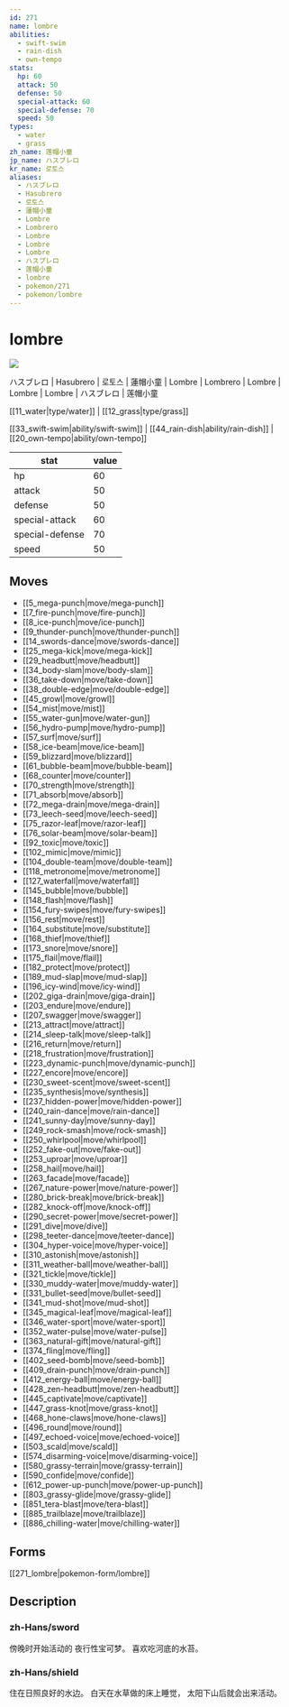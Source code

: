 ```yaml
---
id: 271
name: lombre
abilities:
  - swift-swim
  - rain-dish
  - own-tempo
stats:
  hp: 60
  attack: 50
  defense: 50
  special-attack: 60
  special-defense: 70
  speed: 50
types:
  - water
  - grass
zh_name: 莲帽小童
jp_name: ハスブレロ
kr_name: 로토스
aliases:
  - ハスブレロ
  - Hasubrero
  - 로토스
  - 蓮帽小童
  - Lombre
  - Lombrero
  - Lombre
  - Lombre
  - Lombre
  - ハスブレロ
  - 莲帽小童
  - lombre
  - pokemon/271
  - pokemon/lombre
---
```

# lombre

![](https://raw.githubusercontent.com/PokeAPI/sprites/master/sprites/pokemon/271.png)

ハスブレロ | Hasubrero | 로토스 | 蓮帽小童 | Lombre | Lombrero | Lombre | Lombre | Lombre | ハスブレロ | 莲帽小童

[[11_water|type/water]] | [[12_grass|type/grass]]

[[33_swift-swim|ability/swift-swim]] | [[44_rain-dish|ability/rain-dish]] | [[20_own-tempo|ability/own-tempo]]

|stat|value|
|---|---|
|hp|60|
|attack|50|
|defense|50|
|special-attack|60|
|special-defense|70|
|speed|50|


## Moves

- [[5_mega-punch|move/mega-punch]]
- [[7_fire-punch|move/fire-punch]]
- [[8_ice-punch|move/ice-punch]]
- [[9_thunder-punch|move/thunder-punch]]
- [[14_swords-dance|move/swords-dance]]
- [[25_mega-kick|move/mega-kick]]
- [[29_headbutt|move/headbutt]]
- [[34_body-slam|move/body-slam]]
- [[36_take-down|move/take-down]]
- [[38_double-edge|move/double-edge]]
- [[45_growl|move/growl]]
- [[54_mist|move/mist]]
- [[55_water-gun|move/water-gun]]
- [[56_hydro-pump|move/hydro-pump]]
- [[57_surf|move/surf]]
- [[58_ice-beam|move/ice-beam]]
- [[59_blizzard|move/blizzard]]
- [[61_bubble-beam|move/bubble-beam]]
- [[68_counter|move/counter]]
- [[70_strength|move/strength]]
- [[71_absorb|move/absorb]]
- [[72_mega-drain|move/mega-drain]]
- [[73_leech-seed|move/leech-seed]]
- [[75_razor-leaf|move/razor-leaf]]
- [[76_solar-beam|move/solar-beam]]
- [[92_toxic|move/toxic]]
- [[102_mimic|move/mimic]]
- [[104_double-team|move/double-team]]
- [[118_metronome|move/metronome]]
- [[127_waterfall|move/waterfall]]
- [[145_bubble|move/bubble]]
- [[148_flash|move/flash]]
- [[154_fury-swipes|move/fury-swipes]]
- [[156_rest|move/rest]]
- [[164_substitute|move/substitute]]
- [[168_thief|move/thief]]
- [[173_snore|move/snore]]
- [[175_flail|move/flail]]
- [[182_protect|move/protect]]
- [[189_mud-slap|move/mud-slap]]
- [[196_icy-wind|move/icy-wind]]
- [[202_giga-drain|move/giga-drain]]
- [[203_endure|move/endure]]
- [[207_swagger|move/swagger]]
- [[213_attract|move/attract]]
- [[214_sleep-talk|move/sleep-talk]]
- [[216_return|move/return]]
- [[218_frustration|move/frustration]]
- [[223_dynamic-punch|move/dynamic-punch]]
- [[227_encore|move/encore]]
- [[230_sweet-scent|move/sweet-scent]]
- [[235_synthesis|move/synthesis]]
- [[237_hidden-power|move/hidden-power]]
- [[240_rain-dance|move/rain-dance]]
- [[241_sunny-day|move/sunny-day]]
- [[249_rock-smash|move/rock-smash]]
- [[250_whirlpool|move/whirlpool]]
- [[252_fake-out|move/fake-out]]
- [[253_uproar|move/uproar]]
- [[258_hail|move/hail]]
- [[263_facade|move/facade]]
- [[267_nature-power|move/nature-power]]
- [[280_brick-break|move/brick-break]]
- [[282_knock-off|move/knock-off]]
- [[290_secret-power|move/secret-power]]
- [[291_dive|move/dive]]
- [[298_teeter-dance|move/teeter-dance]]
- [[304_hyper-voice|move/hyper-voice]]
- [[310_astonish|move/astonish]]
- [[311_weather-ball|move/weather-ball]]
- [[321_tickle|move/tickle]]
- [[330_muddy-water|move/muddy-water]]
- [[331_bullet-seed|move/bullet-seed]]
- [[341_mud-shot|move/mud-shot]]
- [[345_magical-leaf|move/magical-leaf]]
- [[346_water-sport|move/water-sport]]
- [[352_water-pulse|move/water-pulse]]
- [[363_natural-gift|move/natural-gift]]
- [[374_fling|move/fling]]
- [[402_seed-bomb|move/seed-bomb]]
- [[409_drain-punch|move/drain-punch]]
- [[412_energy-ball|move/energy-ball]]
- [[428_zen-headbutt|move/zen-headbutt]]
- [[445_captivate|move/captivate]]
- [[447_grass-knot|move/grass-knot]]
- [[468_hone-claws|move/hone-claws]]
- [[496_round|move/round]]
- [[497_echoed-voice|move/echoed-voice]]
- [[503_scald|move/scald]]
- [[574_disarming-voice|move/disarming-voice]]
- [[580_grassy-terrain|move/grassy-terrain]]
- [[590_confide|move/confide]]
- [[612_power-up-punch|move/power-up-punch]]
- [[803_grassy-glide|move/grassy-glide]]
- [[851_tera-blast|move/tera-blast]]
- [[885_trailblaze|move/trailblaze]]
- [[886_chilling-water|move/chilling-water]]

## Forms



[[271_lombre|pokemon-form/lombre]]

## Description

### zh-Hans/sword

傍晚时开始活动的
夜行性宝可梦。
喜欢吃河底的水苔。

### zh-Hans/shield

住在日照良好的水边。
白天在水草做的床上睡觉，
太阳下山后就会出来活动。


